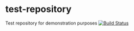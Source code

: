 # test-repository
Test repository for demonstration purposes
[![Build Status](https://travis-ci.com/Aleks089/test-repository.svg?branch=master)](https://travis-ci.com/Aleks089/test-repository)